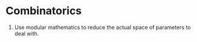 Combinatorics
==============

1. Use modular mathematics to reduce the actual space of parameters to deal with. 